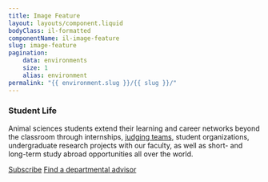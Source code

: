 ```yaml
---
title: Image Feature
layout: layouts/component.liquid
bodyClass: il-formatted
componentName: il-image-feature
slug: image-feature
pagination:
    data: environments
    size: 1
    alias: environment
permalink: "{{ environment.slug }}/{{ slug }}/"
---
```

<div class="template-information" data-name="default">
<h3>Student Life</h3>
<p>Animal sciences students extend their learning and career networks beyond
the classroom through internships, <a href="#">judging teams</a>, student organizations, undergraduate research
projects with our faculty, as well as short- and long-term study abroad opportunities all over the world. </p>

<a href="#" class="il-button">Subscribe</a>
<a href="#" class="il-button">Find a departmental advisor</a>
</div>
